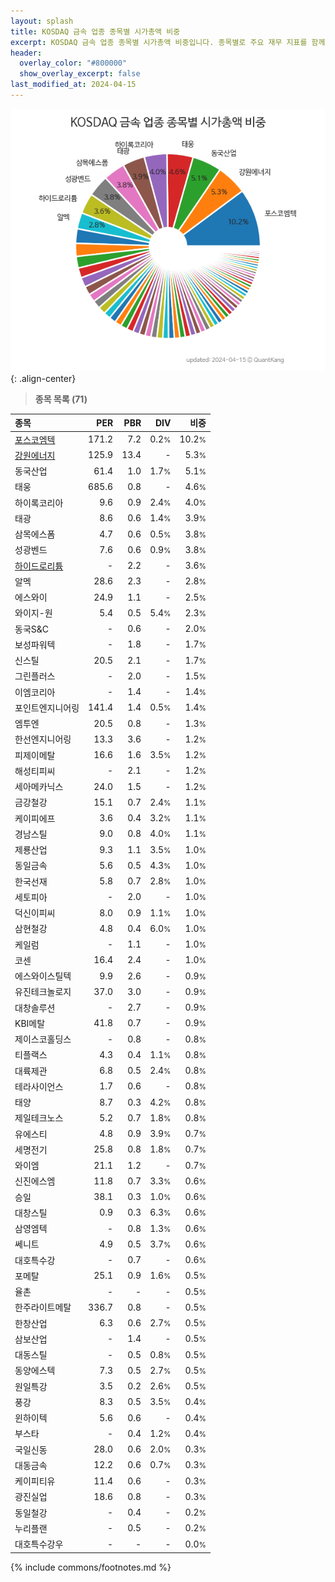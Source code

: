 ```yaml
---
layout: splash
title: KOSDAQ 금속 업종 종목별 시가총액 비중
excerpt: KOSDAQ 금속 업종 종목별 시가총액 비중입니다. 종목별로 주요 재무 지표를 함께 표시합니다.
header:
  overlay_color: "#800000"
  show_overlay_excerpt: false
last_modified_at: 2024-04-15
---
```



![KOSDAQ 금속 업종 종목별 시가총액 비중](/stats/sector/images/kosdaq_업종_금속_종목.png){: .align-center}


> **종목 목록 (71)**<a id="list"></a>

| **종목** | **PER** | **PBR** | **DIV** | **비중** |
| :------- | ------: | ------: | ------: | -------: |
| [포스코엠텍](/009520/) | 171.2 | 7.2 | 0.2<small>%</small> | 10.2<small>%</small> |
| [강원에너지](/114190/) | 125.9 | 13.4 | - | 5.3<small>%</small> |
| 동국산업 | 61.4 | 1.0 | 1.7<small>%</small> | 5.1<small>%</small> |
| 태웅 | 685.6 | 0.8 | - | 4.6<small>%</small> |
| 하이록코리아 | 9.6 | 0.9 | 2.4<small>%</small> | 4.0<small>%</small> |
| 태광 | 8.6 | 0.6 | 1.4<small>%</small> | 3.9<small>%</small> |
| 삼목에스폼 | 4.7 | 0.6 | 0.5<small>%</small> | 3.8<small>%</small> |
| 성광벤드 | 7.6 | 0.6 | 0.9<small>%</small> | 3.8<small>%</small> |
| [하이드로리튬](/101670/) | - | 2.2 | - | 3.6<small>%</small> |
| 알멕 | 28.6 | 2.3 | - | 2.8<small>%</small> |
| 에스와이 | 24.9 | 1.1 | - | 2.5<small>%</small> |
| 와이지-원 | 5.4 | 0.5 | 5.4<small>%</small> | 2.3<small>%</small> |
| 동국S&C | - | 0.6 | - | 2.0<small>%</small> |
| 보성파워텍 | - | 1.8 | - | 1.7<small>%</small> |
| 신스틸 | 20.5 | 2.1 | - | 1.7<small>%</small> |
| 그린플러스 | - | 2.0 | - | 1.5<small>%</small> |
| 이엠코리아 | - | 1.4 | - | 1.4<small>%</small> |
| 포인트엔지니어링 | 141.4 | 1.4 | 0.5<small>%</small> | 1.4<small>%</small> |
| 엠투엔 | 20.5 | 0.8 | - | 1.3<small>%</small> |
| 한선엔지니어링 | 13.3 | 3.6 | - | 1.2<small>%</small> |
| 피제이메탈 | 16.6 | 1.6 | 3.5<small>%</small> | 1.2<small>%</small> |
| 해성티피씨 | - | 2.1 | - | 1.2<small>%</small> |
| 세아메카닉스 | 24.0 | 1.5 | - | 1.2<small>%</small> |
| 금강철강 | 15.1 | 0.7 | 2.4<small>%</small> | 1.1<small>%</small> |
| 케이피에프 | 3.6 | 0.4 | 3.2<small>%</small> | 1.1<small>%</small> |
| 경남스틸 | 9.0 | 0.8 | 4.0<small>%</small> | 1.1<small>%</small> |
| 제룡산업 | 9.3 | 1.1 | 3.5<small>%</small> | 1.0<small>%</small> |
| 동일금속 | 5.6 | 0.5 | 4.3<small>%</small> | 1.0<small>%</small> |
| 한국선재 | 5.8 | 0.7 | 2.8<small>%</small> | 1.0<small>%</small> |
| 세토피아 | - | 2.0 | - | 1.0<small>%</small> |
| 덕신이피씨 | 8.0 | 0.9 | 1.1<small>%</small> | 1.0<small>%</small> |
| 삼현철강 | 4.8 | 0.4 | 6.0<small>%</small> | 1.0<small>%</small> |
| 케일럼 | - | 1.1 | - | 1.0<small>%</small> |
| 코센 | 16.4 | 2.4 | - | 1.0<small>%</small> |
| 에스와이스틸텍 | 9.9 | 2.6 | - | 0.9<small>%</small> |
| 유진테크놀로지 | 37.0 | 3.0 | - | 0.9<small>%</small> |
| 대창솔루션 | - | 2.7 | - | 0.9<small>%</small> |
| KBI메탈 | 41.8 | 0.7 | - | 0.9<small>%</small> |
| 제이스코홀딩스 | - | 0.8 | - | 0.8<small>%</small> |
| 티플랙스 | 4.3 | 0.4 | 1.1<small>%</small> | 0.8<small>%</small> |
| 대륙제관 | 6.8 | 0.5 | 2.4<small>%</small> | 0.8<small>%</small> |
| 테라사이언스 | 1.7 | 0.6 | - | 0.8<small>%</small> |
| 태양 | 8.7 | 0.3 | 4.2<small>%</small> | 0.8<small>%</small> |
| 제일테크노스 | 5.2 | 0.7 | 1.8<small>%</small> | 0.8<small>%</small> |
| 유에스티 | 4.8 | 0.9 | 3.9<small>%</small> | 0.7<small>%</small> |
| 세명전기 | 25.8 | 0.8 | 1.8<small>%</small> | 0.7<small>%</small> |
| 와이엠 | 21.1 | 1.2 | - | 0.7<small>%</small> |
| 신진에스엠 | 11.8 | 0.7 | 3.3<small>%</small> | 0.6<small>%</small> |
| 승일 | 38.1 | 0.3 | 1.0<small>%</small> | 0.6<small>%</small> |
| 대창스틸 | 0.9 | 0.3 | 6.3<small>%</small> | 0.6<small>%</small> |
| 삼영엠텍 | - | 0.8 | 1.3<small>%</small> | 0.6<small>%</small> |
| 쎄니트 | 4.9 | 0.5 | 3.7<small>%</small> | 0.6<small>%</small> |
| 대호특수강 | - | 0.7 | - | 0.6<small>%</small> |
| 포메탈 | 25.1 | 0.9 | 1.6<small>%</small> | 0.5<small>%</small> |
| 율촌 | - | - | - | 0.5<small>%</small> |
| 한주라이트메탈 | 336.7 | 0.8 | - | 0.5<small>%</small> |
| 한창산업 | 6.3 | 0.6 | 2.7<small>%</small> | 0.5<small>%</small> |
| 삼보산업 | - | 1.4 | - | 0.5<small>%</small> |
| 대동스틸 | - | 0.5 | 0.8<small>%</small> | 0.5<small>%</small> |
| 동양에스텍 | 7.3 | 0.5 | 2.7<small>%</small> | 0.5<small>%</small> |
| 원일특강 | 3.5 | 0.2 | 2.6<small>%</small> | 0.5<small>%</small> |
| 풍강 | 8.3 | 0.5 | 3.5<small>%</small> | 0.4<small>%</small> |
| 윈하이텍 | 5.6 | 0.6 | - | 0.4<small>%</small> |
| 부스타 | - | 0.4 | 1.2<small>%</small> | 0.4<small>%</small> |
| 국일신동 | 28.0 | 0.6 | 2.0<small>%</small> | 0.3<small>%</small> |
| 대동금속 | 12.2 | 0.6 | 0.7<small>%</small> | 0.3<small>%</small> |
| 케이피티유 | 11.4 | 0.6 | - | 0.3<small>%</small> |
| 광진실업 | 18.6 | 0.8 | - | 0.3<small>%</small> |
| 동일철강 | - | 0.4 | - | 0.2<small>%</small> |
| 누리플랜 | - | 0.5 | - | 0.2<small>%</small> |
| 대호특수강우 | - | - | - | 0.0<small>%</small> |

{% include commons/footnotes.md %}
